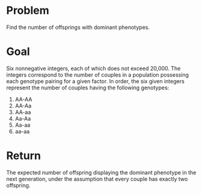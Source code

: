 # Problem
Find the number of offsprings with dominant phenotypes.
# Goal
Six nonnegative integers, each of which does not exceed 20,000. The integers correspond to the number of couples in a population possessing each genotype pairing for a given factor. In order, the six given integers represent the number of couples having the following genotypes:

  1. AA-AA
  2. AA-Aa
  3. AA-aa
  4. Aa-Aa
  5. Aa-aa
  6. aa-aa

# Return
The expected number of offspring displaying the dominant phenotype in the next generation, under the assumption that every couple has exactly two offspring.
